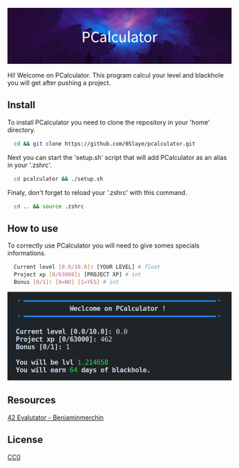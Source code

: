 ![Banner](assets/banner.png)

Hi! Welcome on PCalculator. This program calcul your level and blackhole you will get after pushing a project.

## Install

To install PCalculator you need to clone the repository in your 'home' directory.

```bash
  cd && git clone https://github.com/0Slaye/pcalculator.git
```
Next you can start the 'setup.sh' script that will add PCalculator as an alias in your '.zshrc'.
```bash
  cd pcalculator && ./setup.sh
```
Finaly, don't forget to reload your '.zshrc' with this command.
```bash
  cd .. && source .zshrc
```

## How to use

To correctly use PCalculator you will need to give somes specials informations.
```bash
  Current level [0.0/10.0]: [YOUR LEVEL] # float
  Project xp [0/63000]: [PROJECT XP] # int
  Bonus [0/1]: [0=NO] [1=YES] # int
```

![Screenshot](assets/screenshot.png)

## Resources

[42 Evalutator - Benjaminmerchin](https://medium.com/@benjaminmerchin/42-black-hole-deep-dive-cbc4b343c6b2)

## License

[CC0](https://choosealicense.com/licenses/cc0/)
